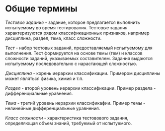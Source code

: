 # Общие термины #
_Тестовое задание_ - задание, которое предлагается выполнить испытуемому во время тестирования. Тестовые задания характеризуются рядом классификационных признаков, например дисциплина, раздел, тема, класс сложности.

_Тест_ - набор тестовых заданий, предоставляемый испытуемому для выполнения. Тест формируется на основе темы (тем) и классов сложности заданий, указываемых составителем. Задания выдаются испытуемому последовательно с нарастающей сложностью.

_Дисциплина_ - корень иерархии классификации. Примером дисциплины может являться физика, химия и т.п.

_Раздел_ - второй уровень иерархии классификации. Пример раздела - дифференциальные уравнения.

_Тема_ - третий уровень иерархии классификафии. Пример темы - нелинейные дифференциальные уравнения.

_Класс сложности_ - характеристика тестовового задания, определяющая объем знаний, требуемый от испытуемого.
